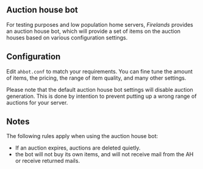 Auction house bot
-----------------
For testing purposes and low population home servers, *Firelands* provides an
auction house bot, which will provide a set of items on the auction houses based
on various configuration settings.

Configuration
-------------
Edit `ahbot.conf` to match your requirements. You can fine tune the amount of
items, the pricing, the range of item quality, and many other settings.

Please note that the default auction house bot settings will disable auction
generation. This is done by intention to prevent putting up a wrong range of
auctions for your server.

Notes
-----
The following rules apply when using the auction house bot:

* If an auction expires, auctions are deleted quietly.
* the bot will not buy its own items, and will not receive mail from the AH or
  receive returned mails.
